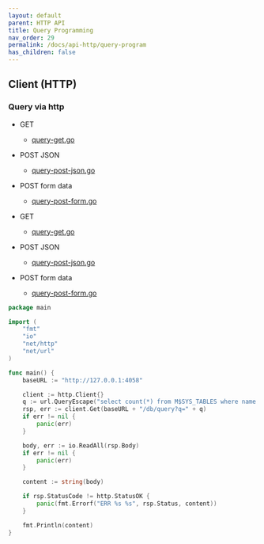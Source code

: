 ```yaml
---
layout: default
parent: HTTP API
title: Query Programming
nav_order: 29
permalink: /docs/api-http/query-program
has_children: false
---
```



## Client (HTTP)

### Query via http


- GET
    - [query-get.go](./client-http-go/query-get.go)

- POST JSON
    - [query-post-json.go](./client-http-go/query-post-json.go)

- POST form data
    - [query-post-form.go](./client-http-go/query-post-form.go)


- GET
    - [query-get.go](./client-http-go/query-get.go)

- POST JSON
    - [query-post-json.go](./client-http-go/query-post-json.go)

- POST form data
    - [query-post-form.go](./client-http-go/query-post-form.go)

```go
package main

import (
	"fmt"
	"io"
	"net/http"
	"net/url"
)

func main() {
	baseURL := "http://127.0.0.1:4058"

	client := http.Client{}
	q := url.QueryEscape("select count(*) from M$SYS_TABLES where name = 'TAGDATA'")
	rsp, err := client.Get(baseURL + "/db/query?q=" + q)
	if err != nil {
		panic(err)
	}

	body, err := io.ReadAll(rsp.Body)
	if err != nil {
		panic(err)
	}

	content := string(body)

	if rsp.StatusCode != http.StatusOK {
		panic(fmt.Errorf("ERR %s %s", rsp.Status, content))
	}

	fmt.Println(content)
}
```

